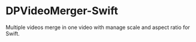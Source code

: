 # DPVideoMerger-Swift
Multiple videos merge in one video with manage scale and aspect ratio for Swift.
